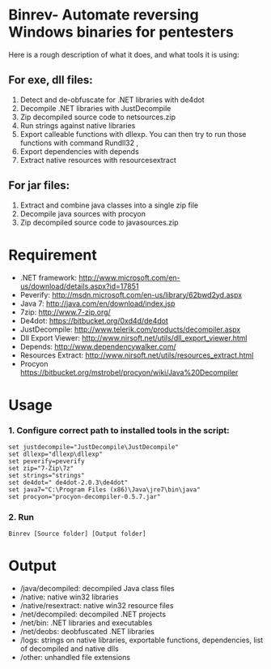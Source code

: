 Binrev- Automate reversing Windows binaries for pentesters
============

Here is a rough description of what it does, and what tools it is using:

For exe, dll files:
-------------
1.	Detect and de-obfuscate for .NET libraries with de4dot 
2.	Decompile .NET libraries with JustDecompile 
3.	Zip decompiled source code to netsources.zip 
4.	Run strings against native libraries
5.	Export calleable functions with dllexp. You can then try to run those functions with command Rundll32 <dll>,<function name> 
6.	Export dependencies with depends 
7.	Extract native resources with resourcesextract 

For jar files: 
-------------
1.	Extract and combine java classes into a single zip file
2.	Decompile java sources with procyon 
3.	Zip decompiled source code to javasources.zip


Requirement
============

* .NET framework: http://www.microsoft.com/en-us/download/details.aspx?id=17851
* Peverify: http://msdn.microsoft.com/en-us/library/62bwd2yd.aspx
* Java 7: http://java.com/en/download/index.jsp
* 7zip: http://www.7-zip.org/
* De4dot: https://bitbucket.org/0xd4d/de4dot
* JustDecompile: http://www.telerik.com/products/decompiler.aspx
* Dll Export Viewer: http://www.nirsoft.net/utils/dll_export_viewer.html
* Depends: http://www.dependencywalker.com/
* Resources Extract: http://www.nirsoft.net/utils/resources_extract.html
* Procyon https://bitbucket.org/mstrobel/procyon/wiki/Java%20Decompiler


Usage
============

### 1. Configure correct path to installed tools in the script:
```
set justdecompile="JustDecompile\JustDecompile"
set dllexp="dllexp\dllexp"
set peverify=peverify
set zip="7-Zip\7z"
set strings="strings"
set de4dot=" de4dot-2.0.3\de4dot"
set java7="C:\Program Files (x86)\Java\jre7\bin\java"
set procyon="procyon-decompiler-0.5.7.jar"
```

### 2. Run

```
Binrev [Source folder] [Output folder]
```

Output
============
* /java/decompiled: decompiled Java class files
* /native: native win32 libraries
* /native/resextract: native win32 resource files
* /net/decompiled: decompiled .NET projects
* /net/bin: .NET libraries and executables
* /net/deobs: deobfuscated .NET libraries
* /logs: strings on native libraries, exportable functions, dependencies, list of decompiled and native dlls
* /other: unhandled file extensions
